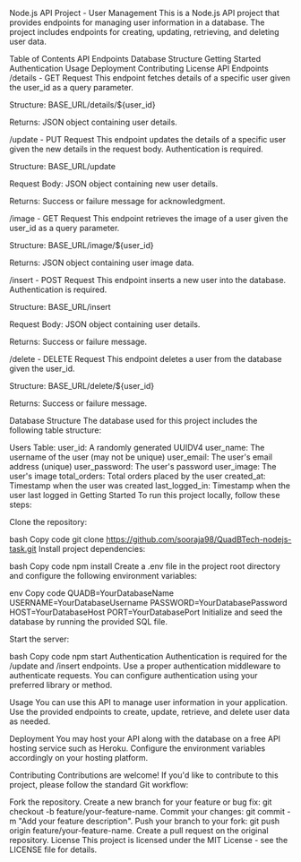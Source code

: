 Node.js API Project - User Management
This is a Node.js API project that provides endpoints for managing user information in a database. The project includes endpoints for creating, updating, retrieving, and deleting user data.

Table of Contents
API Endpoints
Database Structure
Getting Started
Authentication
Usage
Deployment
Contributing
License
API Endpoints
/details - GET Request
This endpoint fetches details of a specific user given the user_id as a query parameter.

Structure: BASE_URL/details/${user_id}

Returns: JSON object containing user details.

/update - PUT Request
This endpoint updates the details of a specific user given the new details in the request body. Authentication is required.

Structure: BASE_URL/update

Request Body: JSON object containing new user details.

Returns: Success or failure message for acknowledgment.

/image - GET Request
This endpoint retrieves the image of a user given the user_id as a query parameter.

Structure: BASE_URL/image/${user_id}

Returns: JSON object containing user image data.

/insert - POST Request
This endpoint inserts a new user into the database. Authentication is required.

Structure: BASE_URL/insert

Request Body: JSON object containing user details.

Returns: Success or failure message.

/delete - DELETE Request
This endpoint deletes a user from the database given the user_id.

Structure: BASE_URL/delete/${user_id}

Returns: Success or failure message.

Database Structure
The database used for this project includes the following table structure:

Users Table:
user_id: A randomly generated UUIDV4
user_name: The username of the user (may not be unique)
user_email: The user's email address (unique)
user_password: The user's password
user_image: The user's image
total_orders: Total orders placed by the user
created_at: Timestamp when the user was created
last_logged_in: Timestamp when the user last logged in
Getting Started
To run this project locally, follow these steps:

Clone the repository:

bash
Copy code
git clone https://github.com/sooraja98/QuadBTech-nodejs-task.git
Install project dependencies:

bash
Copy code
npm install
Create a .env file in the project root directory and configure the following environment variables:

env
Copy code
QUADB=YourDatabaseName
USERNAME=YourDatabaseUsername
PASSWORD=YourDatabasePassword
HOST=YourDatabaseHost
PORT=YourDatabasePort
Initialize and seed the database by running the provided SQL file.

Start the server:

bash
Copy code
npm start
Authentication
Authentication is required for the /update and /insert endpoints. Use a proper authentication middleware to authenticate requests. You can configure authentication using your preferred library or method.

Usage
You can use this API to manage user information in your application. Use the provided endpoints to create, update, retrieve, and delete user data as needed.

Deployment
You may host your API along with the database on a free API hosting service such as Heroku. Configure the environment variables accordingly on your hosting platform.

Contributing
Contributions are welcome! If you'd like to contribute to this project, please follow the standard Git workflow:

Fork the repository.
Create a new branch for your feature or bug fix: git checkout -b feature/your-feature-name.
Commit your changes: git commit -m "Add your feature description".
Push your branch to your fork: git push origin feature/your-feature-name.
Create a pull request on the original repository.
License
This project is licensed under the MIT License - see the LICENSE file for details.